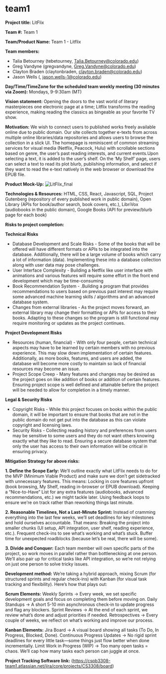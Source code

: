 # team1
__Project title:__ LitFlix

__Team #:__ Team 1

__Team/Product Name:__ Team 1 - Litflix

__Team members:__ 
* Talia Betourney (tebetourney, Talia.Betourney@colorado.edu) 
* Greg Vandyne (gregvandyne, Greg.Vandyne@colorado.edu)
* Clayton Braden (claytonbraden, clayton.braden@colorado.edu)
* Jason Wells (<insert Github username>, jason.wells-1@colorado.edu)

__Day/Time/TimeZone for the scheduled team weekly meeting (30 minutes via Zoom):__ Mondays, 9-9:30am (MT)

__Vision statement:__ Opening the doors to the vast world of literary masterpieces one electronic page at a time; Litflix transforms the reading experience, making reading the classics as bingeable as your favorite TV show. 

__Motivation:__ We wish to connect users to published works freely available online due to public domain. Our site collects together e-texts from across multiple online libraries/data repositories and allows users to browse the collection in a slick UI. The homepage is reminiscent of common streaming services for visual media (Netflix, Peacock, Hulu) with scrollable sections based on genre, the user’s past reading interests, and current events.Upon selecting a text, it is added to the user’s shelf. On the ‘My Shelf’ page, users can select a text to read its plot blurb, publishing information, and select if they want to read the e-text natively in the web browser or download the EPUB file. 

__Product Mock-Up:__ ![LitFlix_final](https://github.com/user-attachments/assets/60f59a14-afb6-4ecb-a9ca-0267c3037ccb)

__Technologies & Resources:__ HTML, CSS, React, Javascript, SQL, Project Gutenberg (repository of every published work in public domain), Open Library (APIs for book/author search, book covers, etc.), LibriVox (audiobooks in the public domain), Google Books (API for preview/blurb page for each book)

__Risks to project completion:__ 

**Technical Risks**

* Database Development and Scale Risks \- Some of the books that will be offered will have different formats or APIs to be integrated into the database. Additionally, there will be a large volume of books which carry a lot of information (data). Implementing these into a database collection along with user data may pose challenges.  
* User Interface Complexity \- Building a Netflix like user interface with animations and various features will require some effort in the front end development which may be time-consuming  
* Book Recommendation System \- .Building a program that provides recommendations to users based on previous past interest may require some advanced machine learning skills / algorithms and an advanced database system.  
* Changes from external libraries \- As the project moves forward, an external library may change their formatting or APIs for access to their books. Adapting to these changes so the program is still functional may require monitoring or updates as the project continues.

**Project Development Risks**

* Resources (human, financial) \- With only four people, certain technical aspects may have to be learned by certain members with no previous experience. This may slow down implementation of certain features. Additionally, as more books, features, and users are added, the database will become more costly to maintain so lack of financial resources may become an issue.  
* Project Scope Creep \- Many features and changes may be desired as the project goes on like addition of books or addition of certain features. Ensuring project scope is well defined and attainable before the project will be needed to allow for completion in a timely manner.

**Legal & Security Risks**

* Copyright Risks \- While this project focuses on books within the public domain, it will be important to ensure that books that are not in the public domain do not get put into the database as this can violate copyright and licensing laws.  
* Security Risks \- Collecting reading history and preferences from users may be sensitive to some users and they do not want others knowing exactly what they like to read. Ensuring a secure database system that only the user has access to their own information will be critical in ensuring privacy.

__Mitigation Strategy for above risks:__ 

**1. Define the Scope Early:**
We’ll outline exactly what LitFlix needs to do for the MVP (Minimum Viable Product) and make sure we don’t get sidetracked with unnecessary features. This means:
Locking in core features upfront (book browsing, My Shelf, reading in-browser or EPUB download).
Keeping a “Nice-to-Have” List for any extra features (audiobooks, advanced recommendations, etc.) we might tackle later.
Using feedback loops to ensure we're on track rather than reworking things last minute.

**2. Reasonable Timelines, Not a Last-Minute Sprint:**
Instead of cramming everything into the last few weeks, we’ll set deadlines for key milestones and hold ourselves accountable. That means:
Breaking the project into smaller chunks (UI setup, API integration, user shelf, reading experience, etc.).
Frequent check-ins to see what’s working and what’s stuck.
Buffer time for unexpected roadblocks (because let’s be real, there will be some).

**3. Divide and Conquer:**
Each team member will own specific parts of the project, so work moves in parallel rather than bottlenecking at one person. We’ll also pair up for critical tasks like API integration, so we’re not relying on just one person to solve tricky issues.

__Development method:__ We’re taking a hybrid approach, mixing Scrum (for structured sprints and regular check-ins) with Kanban (for visual task tracking and flexibility). Here’s how that plays out:

**Scrum Elements:**
Weekly Sprints → Every week, we set specific development goals and focus on completing them before moving on.
Daily Standups → A short 5-10 min asynchronous check-in to update progress and flag any blockers.
Sprint Reviews → At the end of each sprint, we review what’s done and adjust priorities if needed.
Retrospectives → Every couple of weeks, we reflect on what’s working and improve our process.

**Kanban Elements:**
Jira Board → A visual board showing all tasks (To Do, In Progress, Blocked, Done).
Continuous Progress Updates → No rigid sprint deadlines for every little task—some things just flow better when done incrementally.
Limit Work in Progress (WIP) → Too many open tasks = chaos. We’ll cap how many tasks each person can juggle at once.

__Project Tracking Software link:__ (https://cspb3308-team1.atlassian.net/jira/core/projects/CS3308/board)

